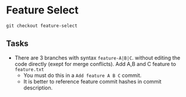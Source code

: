 # Feature Select

```shell
git checkout feature-select
```

## Tasks
- There are 3 branches with syntax `feature-A|B|C`. without editing the code directly (exept for merge conflicts). Add A,B and C feature to `feature.txt`
  - You must do this in a `Add feature A B C` commit.
  - It is better to reference feature commit hashes in commit description.